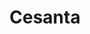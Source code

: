 ---
facebook: https://facebook.com/Cesanta-457367447755484/timeline
linkedin: https://linkedin.com/company/cesanta-software
logohandle: cesanta
sort: cesanta
title: Cesanta
twitter: https://x.com/CesantaHQ
website: https://www.cesanta.com/
---